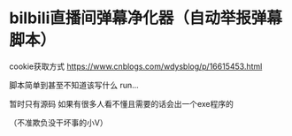 # bilbili直播间弹幕净化器（自动举报弹幕脚本）

cookie获取方式  https://www.cnblogs.com/wdysblog/p/16615453.html

脚本简单到甚至不知道该写什么   run...

暂时只有源码 如果有很多人看不懂且需要的话会出一个exe程序的

（不准欺负没干坏事的小V）


